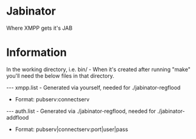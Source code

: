 # Jabinator
Where XMPP gets it's JAB

# Information
In the working directory, i.e. bin/ - When it's created after running "make" you'll need the below files in that directory.

--- xmpp.list - Generated via yourself, needed for ./jabinator-regflood

* Format: pubserv:connectserv

--- auth.list - Generated via ./jabinator-regflood, needed for ./jabinator-addflood

* Format: pubserv|connectserv:port|user|pass
